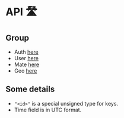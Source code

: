 # API 🛣

## Group
- Auth [here](./group/auth.md)
- User [here](./group/user.md)
- Mate [here](./group/mate.md)
- Geo [here](./group/geo.md)

## Some details

- `"<id>"` is a special unsigned type for keys.
- Time field is in UTC format.


